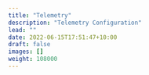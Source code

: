 ```yaml
---
title: "Telemetry"
description: "Telemetry Configuration"
lead: ""
date: 2022-06-15T17:51:47+10:00
draft: false
images: []
weight: 108000
---
```

